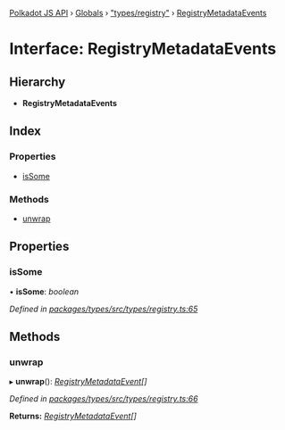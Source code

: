 [Polkadot JS API](../README.md) › [Globals](../globals.md) › ["types/registry"](../modules/_types_registry_.md) › [RegistryMetadataEvents](_types_registry_.registrymetadataevents.md)

# Interface: RegistryMetadataEvents

## Hierarchy

* **RegistryMetadataEvents**

## Index

### Properties

* [isSome](_types_registry_.registrymetadataevents.md#issome)

### Methods

* [unwrap](_types_registry_.registrymetadataevents.md#unwrap)

## Properties

###  isSome

• **isSome**: *boolean*

*Defined in [packages/types/src/types/registry.ts:65](https://github.com/polkadot-js/api/blob/21802664b8/packages/types/src/types/registry.ts#L65)*

## Methods

###  unwrap

▸ **unwrap**(): *[RegistryMetadataEvent](_types_registry_.registrymetadataevent.md)[]*

*Defined in [packages/types/src/types/registry.ts:66](https://github.com/polkadot-js/api/blob/21802664b8/packages/types/src/types/registry.ts#L66)*

**Returns:** *[RegistryMetadataEvent](_types_registry_.registrymetadataevent.md)[]*
